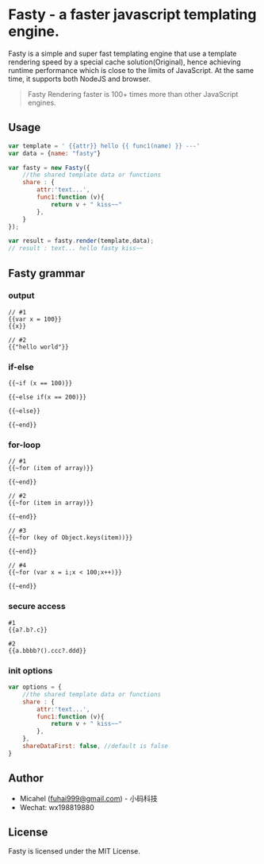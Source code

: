 # Fasty -  a faster javascript templating engine.

Fasty is a simple and super fast templating engine that 
use a template rendering speed by a special cache solution(Original), 
hence achieving runtime performance which is close to the limits of JavaScript. 
At the same time, it supports both NodeJS and browser.

>Fasty Rendering faster is 100+ times  more than other JavaScript engines.

## Usage

```javascript
var template = ' {{attr}} hello {{ func1(name) }} ---'
var data = {name: "fasty"}

var fasty = new Fasty({
    //the shared template data or functions
    share : {
        attr:'text...',
        func1:function (v){
            return v + " kiss~~"
        },
    }
});

var result = fasty.render(template,data);
// result : text... hello fasty kiss~~
```

## Fasty grammar


### output

```
// #1
{{var x = 100}}
{{x}}

// #2
{{"hello world"}}
```

### if-else
```
{{~if (x == 100)}}

{{~else if(x == 200)}}

{{~else}}

{{~end}}
```

### for-loop
```
// #1
{{~for (item of array)}}

{{~end}}

// #2
{{~for (item in array)}}

{{~end}}

// #3
{{~for (key of Object.keys(item))}}

{{~end}}

// #4
{{~for (var x = i;x < 100;x++)}}

{{~end}}
```

### secure access

```
#1
{{a?.b?.c}}

#2
{{a.bbbb?().ccc?.ddd}}
```

### init options

```javascript
var options = {
    //the shared template data or functions
    share : {
        attr:'text...',
        func1:function (v){
            return v + " kiss~~"
        },
    },
    shareDataFirst: false, //default is false
}
```

## Author

- Micahel (fuhai999@gmail.com) - 小码科技
- Wechat: wx198819880

## License
Fasty is licensed under the MIT License. 
